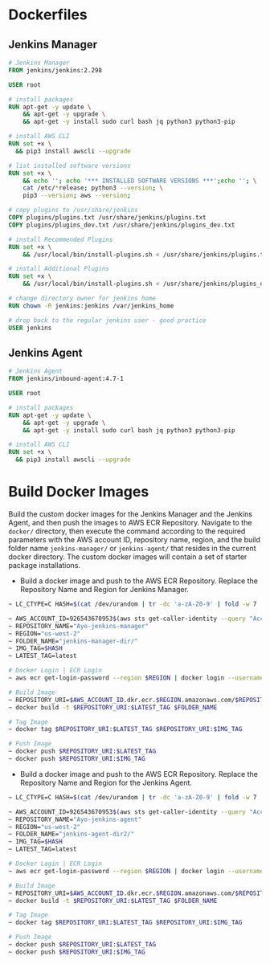 # Dockerfiles

## Jenkins Manager

```Dockerfile
# Jenkins Manager
FROM jenkins/jenkins:2.298

USER root

# install packages
RUN apt-get -y update \
    && apt-get -y upgrade \
    && apt-get -y install sudo curl bash jq python3 python3-pip

# install AWS CLI
RUN set +x \
  && pip3 install awscli --upgrade

# list installed software versions
RUN set +x \
    && echo ''; echo '*** INSTALLED SOFTWARE VERSIONS ***';echo ''; \
    cat /etc/*release; python3 --version; \
    pip3 --version; aws --version;

# copy plugins to /usr/share/jenkins
COPY plugins/plugins.txt /usr/share/jenkins/plugins.txt
COPY plugins/plugins_dev.txt /usr/share/jenkins/plugins_dev.txt

# install Recommended Plugins
RUN set +x \
    && /usr/local/bin/install-plugins.sh < /usr/share/jenkins/plugins.txt

# install Additional Plugins
RUN set +x \
    && /usr/local/bin/install-plugins.sh < /usr/share/jenkins/plugins_dev.txt

# change directory owner for jenkins home
RUN chown -R jenkins:jenkins /var/jenkins_home

# drop back to the regular jenkins user - good practice
USER jenkins
```

## Jenkins Agent

```Dockerfile
# Jenkins Agent
FROM jenkins/inbound-agent:4.7-1

USER root

# install packages
RUN apt-get -y update \
    && apt-get -y upgrade \
    && apt-get -y install sudo curl bash jq python3 python3-pip

# install AWS CLI
RUN set +x \
  && pip3 install awscli --upgrade
```

# Build Docker Images

Build the custom docker images for the Jenkins Manager and the Jenkins Agent, and then push the images to AWS ECR Repository. Navigate to the `docker/` directory, then execute the command according to the required parameters with the AWS account ID, repository name, region, and the build folder name `jenkins-manager/` or `jenkins-agent/` that resides in the current docker directory. The custom docker images will contain a set of starter package installations.

- Build a docker image and push to the AWS ECR Repository. Replace the Repository Name and Region for Jenkins Manager.

```bash
~ LC_CTYPE=C HASH=$(cat /dev/urandom | tr -dc 'a-zA-Z0-9' | fold -w 7 | head -n 1)

~ AWS_ACCOUNT_ID=926543670953$(aws sts get-caller-identity --query "Account" --output text)
~ REPOSITORY_NAME="Ayo-jenkins-manager"
~ REGION="us-west-2"
~ FOLDER_NAME="jenkins-manager-dir/"
~ IMG_TAG=$HASH
~ LATEST_TAG=latest

# Docker Login | ECR Login
~ aws ecr get-login-password --region $REGION | docker login --username AWS --password-stdin $AWS_ACCOUNT_ID.dkr.ecr.$REGION.amazonaws.com

# Build Image
~ REPOSITORY_URI=$AWS_ACCOUNT_ID.dkr.ecr.$REGION.amazonaws.com/$REPOSITORY_NAME
~ docker build -t $REPOSITORY_URI:$LATEST_TAG $FOLDER_NAME

# Tag Image
~ docker tag $REPOSITORY_URI:$LATEST_TAG $REPOSITORY_URI:$IMG_TAG

# Push Image
~ docker push $REPOSITORY_URI:$LATEST_TAG
~ docker push $REPOSITORY_URI:$IMG_TAG
```

- Build a docker image and push to the AWS ECR Repository. Replace the Repository Name and Region for the Jenkins Agent.

```bash
~ LC_CTYPE=C HASH=$(cat /dev/urandom | tr -dc 'a-zA-Z0-9' | fold -w 7 | head -n 1)

~ AWS_ACCOUNT_ID=926543670953$(aws sts get-caller-identity --query "Account" --output text)
~ REPOSITORY_NAME="Ayo-jenkins-agent"
~ REGION="us-west-2"
~ FOLDER_NAME="jenkins-agent-dir2/"
~ IMG_TAG=$HASH
~ LATEST_TAG=latest

# Docker Login | ECR Login
~ aws ecr get-login-password --region $REGION | docker login --username AWS --password-stdin $AWS_ACCOUNT_ID.dkr.ecr.$REGION.amazonaws.com

# Build Image
~ REPOSITORY_URI=$AWS_ACCOUNT_ID.dkr.ecr.$REGION.amazonaws.com/$REPOSITORY_NAME
~ docker build -t $REPOSITORY_URI:$LATEST_TAG $FOLDER_NAME

# Tag Image
~ docker tag $REPOSITORY_URI:$LATEST_TAG $REPOSITORY_URI:$IMG_TAG

# Push Image
~ docker push $REPOSITORY_URI:$LATEST_TAG
~ docker push $REPOSITORY_URI:$IMG_TAG
```
